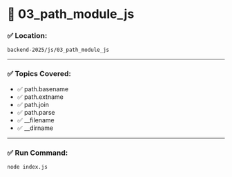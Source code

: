 # 📂 03_path_module_js

### ✅ Location:
`backend-2025/js/03_path_module_js`

---

### ✅ Topics Covered:

- ✅ path.basename
- ✅ path.extname
- ✅ path.join
- ✅ path.parse
- ✅ __filename
- ✅ __dirname

---

### ✅ Run Command:

```bash
node index.js

